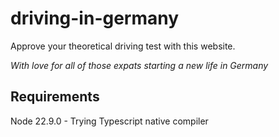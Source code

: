 # driving-in-germany
Approve your theoretical driving test with this website. 




_With love for all of those expats starting a new life in Germany_


## Requirements

Node 22.9.0 - Trying Typescript native compiler